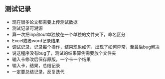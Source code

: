 # 

## 测试记录
* 现在很多论文都需要上传测试数据
* 测试记录可溯源
* 算一次把inp和out单独放在一个单独的文件夹下，命名区分
* Excel或者word记录结果
* 调试记录，记录每个操作，结果现象如何，出现了如何异常，至最后bug解决
* 说这程序没有bug了，测试的结果算例需要放个文件夹
* 输入卡修改后保存原版，一个卡一个结果
* 输入卡，结果，总结记录
* 一定要总结记录，反复迭代